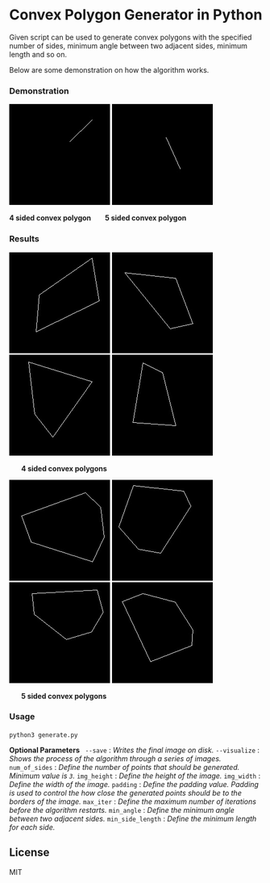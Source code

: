 ﻿# Convex Polygon Generator in Python

Given script can be used to generate convex polygons with the specified number of sides, minimum angle between two adjacent sides, minimum length and so on.

Below are some demonstration on how the algorithm works.

### Demonstration

![](samples/gif/4_sides.gif) 
![](samples/gif/5_sides.gif) 

**4 sided convex polygon** &nbsp;&nbsp;&nbsp;&nbsp;&nbsp;&nbsp;**5 sided convex polygon** 

### Results 
![](samples/4_sided/result0.jpg) 
![](samples/4_sided/result1.jpg) 
![](samples/4_sided/result2.jpg) 
![](samples/4_sided/result3.jpg)

&nbsp;&nbsp;&nbsp;&nbsp;&nbsp;&nbsp;**4 sided convex polygons**

![](samples/6_sided/result0.jpg) 
![](samples/6_sided/result1.jpg) 
![](samples/6_sided/result2.jpg) 
![](samples/6_sided/result3.jpg)

&nbsp;&nbsp;&nbsp;&nbsp;&nbsp;&nbsp;**5 sided convex polygons**

### Usage

`python3 generate.py `

**Optional Parameters**
` --save` : _Writes the final image on disk._
`--visualize` : _Shows the process of the algorithm through a series of images._
`num_of_sides` : _Define the number of points that should be generated. Minimum value is `3`._
`img_height` : _Define the height of the image._
`img_width` : _Define the width of the image._
`padding` : _Define the padding value. Padding is used to control the how close the generated points should be to the borders of the image._
`max_iter` : _Define the maximum number of iterations before the algorithm restarts._
`min_angle` : _Define the minimum angle between two adjacent sides._
`min_side_length` : _Define the minimum length for each side._

License
----

MIT
